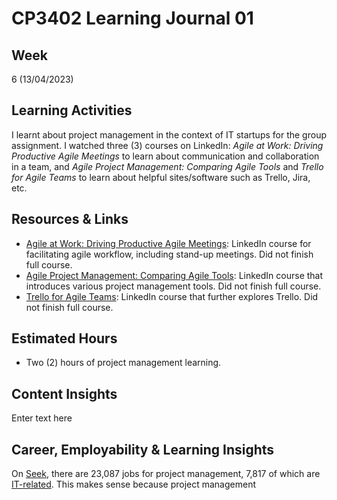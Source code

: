 # CP3402 Learning Journal 01

## Week
6 (13/04/2023)

## Learning Activities

I learnt about project management in the context of IT startups for the group assignment. I watched three (3) courses on LinkedIn: _Agile at Work: Driving Productive Agile Meetings_ to learn about communication and collaboration in a team, and _Agile Project Management: Comparing Agile Tools_ and _Trello for Agile Teams_ to learn about helpful sites/software such as Trello, Jira, etc.

## Resources & Links

* [Agile at Work: Driving Productive Agile Meetings](https://www.linkedin.com/learning/agile-at-work-driving-productive-agile-meetings/having-daily-stand-up-meetings-2?autoplay=true): LinkedIn course for facilitating agile workflow, including stand-up meetings. Did not finish full course.
* [Agile Project Management: Comparing Agile Tools](https://www.linkedin.com/learning/agile-project-management-comparing-agile-tools-2021/how-to-evaluate-agile-tools?autoplay=true): LinkedIn course that introduces various project management tools. Did not finish full course.
* [Trello for Agile Teams](https://www.linkedin.com/learning/trello-for-agile-teams/work-collaboratively-in-agile-teams-with-trello?autoplay=true): LinkedIn course that further explores Trello. Did not finish full course.

## Estimated Hours

* Two (2) hours of project management learning.

## Content Insights

Enter text here

## Career, Employability & Learning Insights

On [Seek](https://www.seek.com.au/project-management-jobs), there are 23,087 jobs for project management, 7,817 of which are [IT-related](https://www.seek.com.au/it-project-management-jobs). This makes sense because project management
